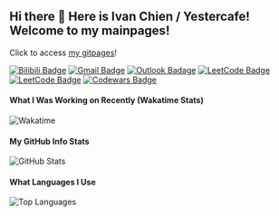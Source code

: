 ## Hi there 👋 Here is Ivan Chien / Yestercafe! Welcome to my mainpages!

Click to access [my gitpages](https://Yescafe.github.io)!

[![Bilibili Badge](https://img.shields.io/badge/-Yestercafe-00a1d6?style=flat-square&logo=Bilibili&logoColor=white&link=https://space.bilibili.com/25377351)](https://space.bilibili.com/25377351) [![Gmail Badge](https://img.shields.io/badge/-qyc027@gmail.com-c14438?style=flat-square&logo=Gmail&logoColor=white&link=mailto:qyc027@gmail.com)](mailto:qyc027@gmail.com) [![Outlook Badage](https://img.shields.io/badge/-qyc027@outlook.com-0078d4?style=flat-square&logo=Microsoft%20outlook&logoColor=white&link=mailto:qyc027@outlook.com)](mailto:qyc027@outlook.com) [![LeetCode Badge](https://img.shields.io/badge/-yescafe(CN)-f89f1b?style=flat-square&logo=leetcode&logoColor=white&link=https://leetcode.cn/u/Yescafe)](https://leetcode.cn/u/Yescafe) [![LeetCode Badge](https://img.shields.io/badge/-Yescafe-f89f1b?style=flat-square&logo=leetcode&logoColor=white&link=https://leetcode.com/Yescafe)](https://leetcode.com/Yescafe) [![Codewars Badge](https://img.shields.io/badge/-Yescafe-b1361e?style=flat-square&logo=codewars&logoColor=white&link=https://www.codewars.com/users/Yescafe)](https://www.codewars.com/users/Yescafe)

#### What I Was Working on Recently (Wakatime Stats)

![Wakatime](https://github-readme-stats.vercel.app/api/wakatime?username=Yescafe&layout=compact&theme=omni)

#### My GitHub Info Stats

![GitHub Stats](https://github-readme-stats.vercel.app/api?username=Yescafe&show_icons=true&count_private=true&disable_animations=true&theme=omni)

#### What Languages I Use

![Top Languages](https://github-readme-stats.vercel.app/api/top-langs/?username=Yescafe&layout=compact&langs_count=8&hide=jupyter+notebook,hcl,vim+script,assembly&theme=omni)
